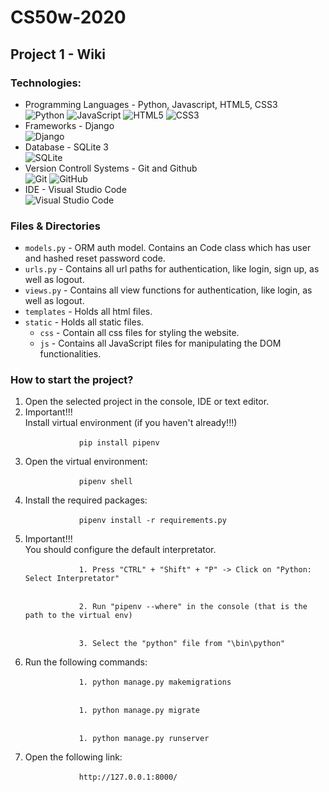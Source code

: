# CS50w-2020

## Project 1 - Wiki

### Technologies:
<ul>
    <li>
        Programming Languages - Python, Javascript, HTML5, CSS3
        <br/>
        <img alt="Python" src="https://img.shields.io/badge/python-%2314354C.svg?style=for-the-badge&logo=python&logoColor=white"/>
        <img alt="JavaScript" src="https://img.shields.io/badge/javascript-%23323330.svg?style=for-the-badge&logo=javascript&logoColor=%23F7DF1E"/>
        <img alt="HTML5" src="https://img.shields.io/badge/html5-%23E34F26.svg?style=for-the-badge&logo=html5&logoColor=white"/>
        <img alt="CSS3" src="https://img.shields.io/badge/css3-%231572B6.svg?style=for-the-badge&logo=css3&logoColor=white"/>
    </li>
    <li>
        Frameworks - Django
        <br/>
        <img alt="Django" src="https://img.shields.io/badge/django-%23092E20.svg?style=for-the-badge&logo=django&logoColor=white"/>
    </li>
    <li>
        Database - SQLite 3
        <br/>
        <img alt="SQLite" src ="https://img.shields.io/badge/sqlite-%2307405e.svg?style=for-the-badge&logo=sqlite&logoColor=white"/>
    </li>
    <li>
        Version Controll Systems - Git and Github
        <br/>
        <img alt="Git" src="https://img.shields.io/badge/git-%23F05033.svg?style=for-the-badge&logo=git&logoColor=white"/>
        <img alt="GitHub" src="https://img.shields.io/badge/github-%23121011.svg?style=for-the-badge&logo=github&logoColor=white"/>
    </li>
    <li>
        IDE - Visual Studio Code
        <br/>
        <img alt="Visual Studio Code" src="https://img.shields.io/badge/VisualStudioCode-0078d7.svg?style=for-the-badge&logo=visual-studio-code&logoColor=white"/>
    </li>
</ul>

### Files & Directories
- `models.py` - ORM auth model. Contains an Code class which has user and hashed reset password code.
- `urls.py` - Contains all url paths for authentication, like login, sign up, as well as logout.
- `views.py` - Contains all view functions for authentication, like login, as well as logout.
- `templates` - Holds all html files.
- `static` - Holds all static files.
    - `css` - Contain all css files for styling the website.
    - `js` - Contains all JavaScript files for manipulating the DOM functionalities.

### How to start the project?
<ol>
    <li>
        Open the selected project in the console, IDE or text editor.
    </li>
    <li>
        Important!!!
        <br/>
        Install virtual environment (if you haven't already!!!)
        <br/>
        <code>
            pip install pipenv
        </code>
    </li>
    <li>
        Open the virtual environment:
        <br/>
        <code>
            pipenv shell
        </code>
    </li>
    <li>
        Install the required packages:
        <br/>
        <code>
            pipenv install -r requirements.py
        </code>
    </li>
    <li>
        Important!!!
        <br/>
        You should configure the default interpretator.
        <br/>
        <code>
            1. Press "CTRL" + "Shift" + "P" -> Click on "Python: Select Interpretator"
        </code>
        <br/>
        <code>
            2. Run "pipenv --where" in the console (that is the path to the virtual env)
        </code>
        <br/>
        <code>
            3. Select the "python" file from "<path to the env>\bin\python"
        </code>
    </li>
    <li>
        Run the following commands:
        <br/>
        <code>
            1. python manage.py makemigrations
        </code>
        <br/>
        <code>
            1. python manage.py migrate
        </code>
        <br/>
        <code>
            1. python manage.py runserver
        </code>
    </li>
    <li>
        Open the following link:
        <br/>
        <code>
            http://127.0.0.1:8000/
        </code>
    </li>
</ol>
